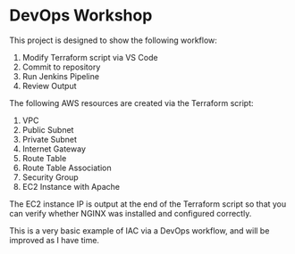 # DevOps Workshop

This project is designed to show the following workflow:
1. Modify Terraform script via VS Code
2. Commit to repository
3. Run Jenkins Pipeline
4. Review Output

The following AWS resources are created via the Terraform script:
1. VPC
2. Public Subnet
3. Private Subnet
4. Internet Gateway
5. Route Table
6. Route Table Association
7. Security Group
8. EC2 Instance with Apache

The EC2 instance IP is output at the end of the Terraform script so that you can verify whether NGINX was installed and configured correctly.

This is a very basic example of IAC via a DevOps workflow, and will be improved as I have time.